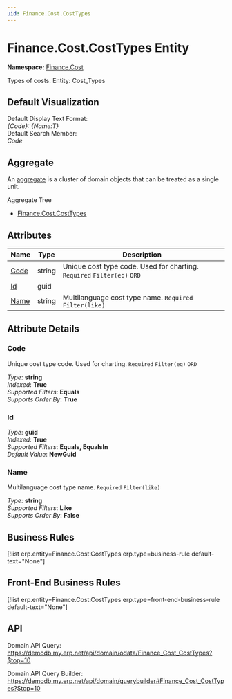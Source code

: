 ```yaml
---
uid: Finance.Cost.CostTypes
---
```

# Finance.Cost.CostTypes Entity

**Namespace:** [Finance.Cost](Finance.Cost.md)  

Types of costs. Entity: Cost_Types

## Default Visualization
Default Display Text Format:  
_{Code}: {Name:T}_  
Default Search Member:  
_Code_  

## Aggregate
An [aggregate](https://docs.erp.net/tech/advanced/concepts/aggregates.html) is a cluster of domain objects that can be treated as a single unit.  

Aggregate Tree  
* [Finance.Cost.CostTypes](Finance.Cost.CostTypes.md)  

## Attributes

| Name | Type | Description |
| ---- | ---- | --- |
| [Code](Finance.Cost.CostTypes.md#code) | string | Unique cost type code. Used for charting. `Required` `Filter(eq)` `ORD` 
| [Id](Finance.Cost.CostTypes.md#id) | guid |  
| [Name](Finance.Cost.CostTypes.md#name) | string | Multilanguage cost type name. `Required` `Filter(like)` 


## Attribute Details

### Code

Unique cost type code. Used for charting. `Required` `Filter(eq)` `ORD`

_Type_: **string**  
_Indexed_: **True**  
_Supported Filters_: **Equals**  
_Supports Order By_: **True**  

### Id

_Type_: **guid**  
_Indexed_: **True**  
_Supported Filters_: **Equals, EqualsIn**  
_Default Value_: **NewGuid**  

### Name

Multilanguage cost type name. `Required` `Filter(like)`

_Type_: **string**  
_Supported Filters_: **Like**  
_Supports Order By_: **False**  



## Business Rules

[!list erp.entity=Finance.Cost.CostTypes erp.type=business-rule default-text="None"]

## Front-End Business Rules

[!list erp.entity=Finance.Cost.CostTypes erp.type=front-end-business-rule default-text="None"]

## API

Domain API Query:
<https://demodb.my.erp.net/api/domain/odata/Finance_Cost_CostTypes?$top=10>

Domain API Query Builder:
<https://demodb.my.erp.net/api/domain/querybuilder#Finance_Cost_CostTypes?$top=10>

